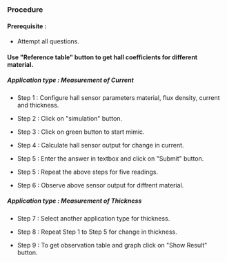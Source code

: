 ### Procedure

#### Prerequisite : 
- Attempt all questions.

#### Use "Reference table" button to get hall coefficients for different material.

##### Application type : Measurement of Current

- Step 1 : Configure hall sensor parameters material, flux density, current and thickness. 

- Step 2 : Click on "simulation" button.

- Step 3 : Click on green button to start mimic.

- Step 4 : Calculate hall sensor output for change in current.

- Step 5 : Enter the answer in textbox and click on "Submit" button.

- Step 5 : Repeat the above steps for five readings.

- Step 6 : Observe above sensor output for diffrent material.

##### Application type : Measurement of Thickness

- Step 7 : Select another application type for thickness.

- Step 8 : Repeat Step 1 to Step 5 for change in thickness.

- Step 9 : To get observation table and graph click on "Show Result" button.